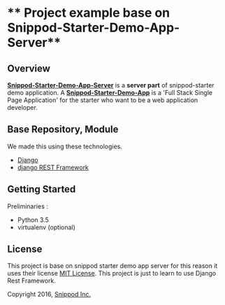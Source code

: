 # ** Project example base on Snippod-Starter-Demo-App-Server**

## Overview

[**Snippod-Starter-Demo-App-Server**](https://github.com/shalomeir/snippod-starter-demo-app-server) is a **server part** of snippod-starter demo application. A [**Snippod-Starter-Demo-App**](https://github.com/shalomeir/snippod-starter-demo-app) is a 'Full Stack Single Page Application' for the starter who want to be a web application developer.
## Base Repository, Module
  
We made this using these technologies.

* [Django](https://www.djangoproject.com/)
* [django REST Framework](http://www.django-rest-framework.org/)


## Getting Started
Preliminaries :
* Python 3.5
* virtualenv (optional)


## License
This project is base on snippod starter demo app server for this reason it uses their license [MIT License](http://opensource.org/licenses/MIT). This project is just to learn to use Django Rest Framework.

Copyright 2016, [Snippod Inc.](http://www.snippod.com/)
